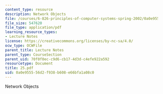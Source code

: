 ```yaml
---
content_type: resource
description: Network Objects
file: /courses/6-826-principles-of-computer-systems-spring-2002/0a0e955556d2f938b608e66bfa1a08c0_25.pdf
file_size: 547620
file_type: application/pdf
learning_resource_types:
- Lecture Notes
license: https://creativecommons.org/licenses/by-nc-sa/4.0/
ocw_type: OCWFile
parent_title: Lecture Notes
parent_type: CourseSection
parent_uid: 70f0f0ec-c9d6-cb17-4d3d-c4efe922a592
resourcetype: Document
title: 25.pdf
uid: 0a0e9555-56d2-f938-b608-e66bfa1a08c0
---
```

Network Objects